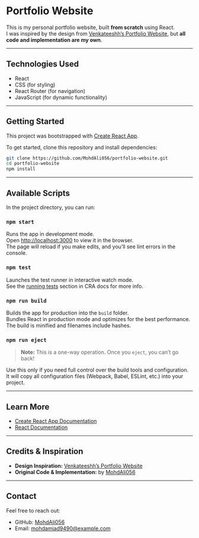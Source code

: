 # Portfolio Website

This is my personal portfolio website, built **from scratch** using React.  
I was inspired by the design from [Venkateeshh’s Portfolio Website](https://github.com/Venkateeshh/Portfolio-Website.git), but **all code and implementation are my own**.

---

## Technologies Used

- React  
- CSS (for styling)  
- React Router (for navigation)  
- JavaScript (for dynamic functionality)  

---

## Getting Started

This project was bootstrapped with [Create React App](https://github.com/facebook/create-react-app).

To get started, clone this repository and install dependencies:

```bash
git clone https://github.com/MohdAli056/portfolio-website.git
cd portfolio-website
npm install
```

---

## Available Scripts

In the project directory, you can run:

### `npm start`

Runs the app in development mode.  
Open [http://localhost:3000](http://localhost:3000) to view it in the browser.  
The page will reload if you make edits, and you’ll see lint errors in the console.

### `npm test`

Launches the test runner in interactive watch mode.  
See the [running tests](https://facebook.github.io/create-react-app/docs/running-tests) section in CRA docs for more info.

### `npm run build`

Builds the app for production into the `build` folder.  
Bundles React in production mode and optimizes for the best performance.  
The build is minified and filenames include hashes.

### `npm run eject`

> **Note:** This is a one-way operation. Once you `eject`, you can’t go back!  

Use this only if you need full control over the build tools and configuration.  
It will copy all configuration files (Webpack, Babel, ESLint, etc.) into your project.

---

## Learn More

- [Create React App Documentation](https://facebook.github.io/create-react-app/docs/getting-started)  
- [React Documentation](https://reactjs.org/)  

---

## Credits & Inspiration

- **Design Inspiration:** [Venkateeshh’s Portfolio Website](https://github.com/Venkateeshh/Portfolio-Website.git)  
- **Original Code & Implementation:** by [MohdAli056](https://github.com/MohdAli056)  

---

## Contact

Feel free to reach out:

- GitHub: [MohdAli056](https://github.com/MohdAli056)  
- Email: mohdamjad9490@example.com  
```
